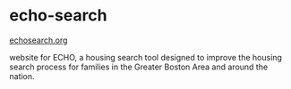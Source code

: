 # echo-search

<a href="https://echosearch.org"> echosearch.org </a>

website for ECHO, a housing search tool designed to improve the housing search process for families in the Greater Boston Area and around the nation. 
